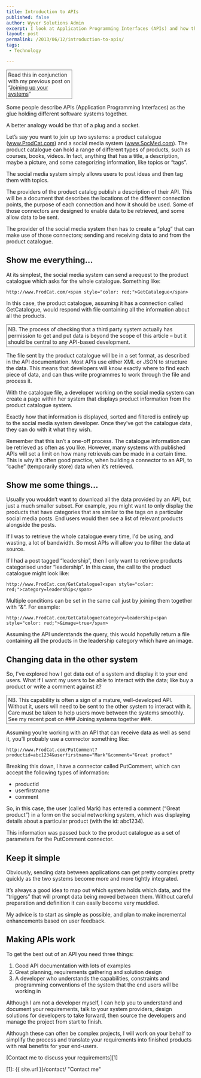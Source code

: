 ```yaml
---
title: Introduction to APIs
published: false
author: Wyver Solutions Admin
excerpt: I look at Application Programming Interfaces (APIs) and how they can help to join up systems by sharing data using a standardized, documented interface.
layout: post
permalink: /2013/06/12/introduction-to-apis/
tags:
 - Technology

---
```

<p style="border: 1px solid gray; width: 33%; padding: 4px; text-align: left;">
  Read this in conjunction with my previous post on &#8220;<a title="Joining up your systems" href="{{ site.url }}/2013/06/03/joining-up-your-systems/">Joining up your systems</a>&#8220;
</p>

Some people describe APIs (Application Programming Interfaces) as the glue holding different software systems together.

A better analogy would be that of a plug and a socket.

Let&#8217;s say you want to join up two systems: a product catalogue (www.ProdCat.com) and a social media system (www.SocMed.com). The product catalogue can hold a range of different types of products, such as courses, books, videos. In fact, anything that has a title, a description, maybe a picture, and some categorizing information, like topics or &#8220;tags&#8221;.

The social media system simply allows users to post ideas and then tag them with topics.

The providers of the product catalog publish a description of their API. This will be a document that describes the locations of the different connection points, the purpose of each connection and how it should be used. Some of those connectors are designed to enable data to be retrieved, and some allow data to be sent.

The provider of the social media system then has to create a &#8220;plug&#8221; that can make use of those connectors; sending and receiving data to and from the product catalogue.

## Show me everything&#8230;

At its simplest, the social media system can send a request to the product catalogue which asks for the whole catalogue. Something like:

`http://www.ProdCat.com/<span style="color: red;">GetCatalogue</span>`

In this case, the product catalogue, assuming it has a connection called GetCatalogue, would respond with file containing all the information about all the products.

<p style="border: 1px solid gray; padding: 4px;">
  NB. The process of checking that a third party system actually has permission to get and put data is beyond the scope of this article &#8211; but it should be central to any API-based development.
</p>

The file sent by the product catalogue will be in a set format, as described in the API documentation. Most APIs use either XML or JSON to structure the data. This means that developers will know exactly where to find each piece of data, and can thus write programmes to work through the file and process it.

With the catalogue file, a developer working on the social media system can create a page within her system that displays product information from the product catalogue system.

Exactly how that information is displayed, sorted and filtered is entirely up to the social media system developer. Once they&#8217;ve got the catalogue data, they can do with it what they wish.

Remember that this isn&#8217;t a one-off process. The catalogue information can be retrieved as often as you like. However, many systems with published APIs will set a limit on how many retrievals can be made in a certain time. This is why it&#8217;s often good practice, when building a connector to an API, to &#8220;cache&#8221; (temporarily store) data when it&#8217;s retrieved.

## Show me some things&#8230;

Usually you wouldn&#8217;t want to download all the data provided by an API, but just a much smaller subset. For example, you might want to only display the products that have categories that are similar to the tags on a particular social media posts. End users would then see a list of relevant products alongside the posts.

If I was to retrieve the whole catalogue every time, I'd be using, and wasting, a lot of bandwidth. So most APIs will allow you to filter the data at source.

If I had a post tagged &#8220;leadership&#8221;, then I only want to retrieve products categorised under &#8220;leadership&#8221;. In this case, the call to the product catalogue might look like:

`http://www.ProdCat.com/GetCatalogue?<span style="color: red;">category=leadership</span>`

Multiple conditions can be set in the same call just by joining them together with &#8220;&&#8221;. For example:

`http://www.ProdCat.com/GetCatalogue?category=leadership<span style="color: red;">&image=true</span>`

Assuming the API understands the query, this would hopefully return a file containing all the products in the leadership category which have an image.

## Changing data in the other system

So, I've explored how I get data out of a system and display it to your end users. What if I want my users to be able to interact with the data; like buy a product or write a comment against it?

<p style="border: 1px solid gray; padding: 4px;">
  NB. This capability is often a sign of a mature, well-developed API. Without it, users will need to be sent to the other system to interact with it. Care must be taken to help users move between the systems smoothly. See my recent post on ### Joining systems together ###.
</p>

Assuming you&#8217;re working with an API that can receive data as well as send it, you&#8217;ll probably use a connector something like:

`http://www.ProdCat.com/PutComment?productid=abc1234&userfirstname="Mark"&comment="Great product"`

Breaking this down, I have a connector called PutComment, which can accept the following types of information:

  * productid
  * userfirstname
  * comment

So, in this case, the user (called Mark) has entered a comment (&#8220;Great product&#8221;) in a form on the social networking system, which was displaying details about a particular product (with the id: abc1234).

This information was passed back to the product catalogue as a set of parameters for the PutComment connector.

## Keep it simple

Obviously, sending data between applications can get pretty complex pretty quickly as the two systems become more and more tightly integrated.

It&#8217;s always a good idea to map out which system holds which data, and the &#8220;triggers&#8221; that will prompt data being moved between them. Without careful preparation and definition it can easily become very muddled.

My advice is to start as simple as possible, and plan to make incremental enhancements based on user feedback.

## Making APIs work

To get the best out of an API you need three things:

  1. Good API documentation with lots of examples
  2. Great planning, requirements gathering and solution design
  3. A developer who understands the capabilities, constraints and programming conventions of the system that the end users will be working in

Although I am not a developer myself, I can help you to understand and document your requirements, talk to your system providers, design solutions for developers to take forward, then source the developers and manage the project from start to finish.

Although these can often be complex projects, I will work on your behalf to simplify the process and translate your requirements into finished products with real benefits for your end-users.

[Contact me to discuss your requirements][1]

 [1]: {{ site.url }}/contact/ "Contact me"
